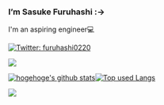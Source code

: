 ### I’m Sasuke Furuhashi :->

I'm an aspiring engineer💻

<!--
**saske220/saske220** is a ✨ _special_ ✨ repository because its `README.md` (this file) appears on your GitHub profile.

Here are some ideas to get you started:
　
- 🔭 I’m currently working on ...　　
- 🌱 I’m currently learning ...
- 👯 I’m looking to collaborate on ...　　
- 🤔 I’m looking for help with ... 　
- 💬 Ask me about ...　
- 📫 How to reach me: ...
- 😄 Pronouns: ...
- ⚡ Fun fact: ...
-->

[![Twitter: furuhashi0220](https://img.shields.io/twitter/follow/furuhashi0220?style=social)](https://twitter.com/furuhashi0220)

![](https://github-profile-summary-cards.vercel.app/api/cards/profile-details?username=saske220&theme=vue)


[![hogehoge's github stats](https://github-readme-stats.vercel.app/api?username=saske220&hide=contribs&count_private=true&show_icons=true&theme=tokyonight)](https://github.com/saske220/)[![Top used Langs](https://github-readme-stats.vercel.app/api/top-langs/?username=saske220&layout=compact&theme=tokyonight)](https://github.com/saske220/)

![](https://skillicons.dev/icons?i=html,css,js,sass,ai,ps,figma,threejs,php,wordpress)








